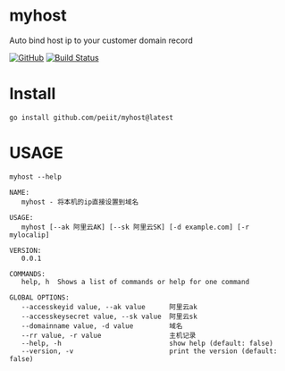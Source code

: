 # myhost
Auto bind host ip to your customer domain record

[![GitHub](https://img.shields.io/github/license/peiit/myhost)](https://github.com/peiit/myhost/bfe/blob/main/LICENSE)
[![Build Status](https://travis-ci.com/peiit/myhost.svg?branch=main)](https://travis-ci.com/peiit/myhost)

# Install
`go install github.com/peiit/myhost@latest`
# USAGE
`myhost --help`
```shell script
NAME:
   myhost - 将本机的ip直接设置到域名

USAGE:
   myhost [--ak 阿里云AK] [--sk 阿里云SK] [-d example.com] [-r mylocalip]

VERSION:
   0.0.1

COMMANDS:
   help, h  Shows a list of commands or help for one command

GLOBAL OPTIONS:
   --accesskeyid value, --ak value      阿里云ak
   --accesskeysecret value, --sk value  阿里云sk
   --domainname value, -d value         域名
   --rr value, -r value                 主机记录
   --help, -h                           show help (default: false)
   --version, -v                        print the version (default: false)
```
